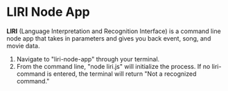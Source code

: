 # LIRI Node App

**LIRI** (Language Interpretation and Recognition Interface) is a command line node app that takes in parameters and gives you back event, song, and movie data.

1. Navigate to "liri-node-app" through your terminal.
2. From the command line, "node liri.js" will initialize the process. If no liri-command is entered, the terminal will return "Not a recognized command."